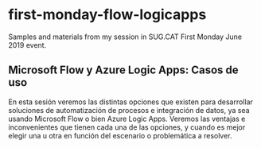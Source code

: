 # first-monday-flow-logicapps
Samples and materials from my session in SUG.CAT First Monday June 2019 event.

## Microsoft Flow y Azure Logic Apps: Casos de uso

En esta sesión veremos las distintas opciones que existen para desarrollar soluciones de automatización de procesos e integración de datos, ya sea usando Microsoft Flow o bien Azure Logic Apps. Veremos las ventajas e inconvenientes que tienen cada una de las opciones, y cuando es mejor elegir una u otra en función del escenario o problemática a resolver.
